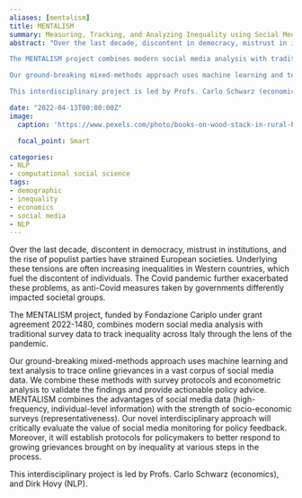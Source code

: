 ```yaml
---
aliases: [mentalism]
title: MENTALISM
summary: Measuring, Tracking, and Analyzing Inequality using Social Media
abstract: "Over the last decade, discontent in democracy, mistrust in institutions, and the rise of populist parties have strained European societies. Underlying these tensions are often increasing inequalities in Western countries, which fuel the discontent of individuals. The Covid pandemic further exacerbated these problems, as anti-Covid measures taken by governments differently impacted societal groups.

The MENTALISM project combines modern social media analysis with traditional survey data to track inequality across Italy through the lens of the pandemic.

Our ground-breaking mixed-methods approach uses machine learning and text analysis to trace online grievances in a vast corpus of social media data. We combine these methods with survey protocols and econometric analysis to validate the findings and provide actionable policy advice. MENTALISM combines the advantages of social media data (high-frequency, individual-level information) with the strength of socio-economic surveys (representativeness). Our novel interdisciplinary approach will critically evaluate the value of social media monitoring for policy feedback. Moreover, it will establish protocols for policymakers to better respond to growing grievances brought on by inequality at various steps in the process.

This interdisciplinary project is led by Profs. Carlo Schwarz (economics), and Dirk Hovy (NLP)."

date: "2022-04-13T00:00:00Z"
image:
  caption: 'https://www.pexels.com/photo/books-on-wood-stack-in-rural-backyard-4218590/'

  focal_point: Smart

categories:
- NLP
- computational social science
tags:
- demographic
- inequality
- economics
- social media
- NLP
---
```


Over the last decade, discontent in democracy, mistrust in institutions, and the rise of populist parties have strained European societies. Underlying these tensions are often increasing inequalities in Western countries, which fuel the discontent of individuals. The Covid pandemic further exacerbated these problems, as anti-Covid measures taken by governments differently impacted societal groups.

The MENTALISM project, funded by Fondazione Cariplo under grant agreement 2022-1480, combines modern social media analysis with traditional survey data to track inequality across Italy through the lens of the pandemic.

Our ground-breaking mixed-methods approach uses machine learning and text analysis to trace online grievances in a vast corpus of social media data. We combine these methods with survey protocols and econometric analysis to validate the findings and provide actionable policy advice. MENTALISM combines the advantages of social media data (high-frequency, individual-level information) with the strength of socio-economic surveys (representativeness). Our novel interdisciplinary approach will critically evaluate the value of social media monitoring for policy feedback. Moreover, it will establish protocols for policymakers to better respond to growing grievances brought on by inequality at various steps in the process.

This interdisciplinary project is led by Profs. Carlo Schwarz (economics), and Dirk Hovy (NLP).
